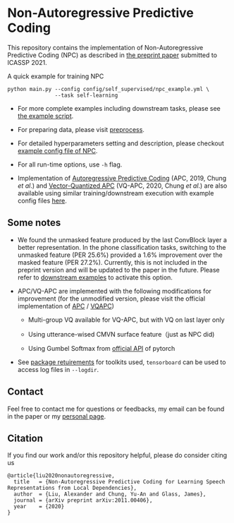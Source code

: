# Non-Autoregressive Predictive Coding

This repository contains the implementation of Non-Autoregressive Predictive Coding (NPC) as described in [the preprint paper](https://arxiv.org/abs/2011.00406) submitted to ICASSP 2021.


A quick example for training NPC
```
python main.py --config config/self_supervised/npc_example.yml \
               --task self-learning
```

- For more complete examples including downstream tasks, please see [the example script](eg.sh).

- For preparing data, please visit [preprocess](preprocess/).

- For detailed hyperparameters setting and description, please checkout [example config file of NPC](config/self_supervised/npc_example.yml). 

- For all run-time options, use `-h` flag.

- Implementation of [Autoregressive Predictive Coding](https://arxiv.org/abs/1910.12607) (APC, 2019, Chung *et al*.) and [Vector-Quantized APC](https://arxiv.org/abs/2005.08392) (VQ-APC, 2020, Chung *et al*.) are also available using similar training/downstream execution with example config files [here](config/self_supervised/vqapc_example.yml).

## Some notes

- We found the unmasked feature produced by the last ConvBlock layer a better representation. In the phone classification tasks, switching to the unmasked feature (PER 25.6%) provided a 1.6% improvement over the masked feature (PER 27.2%). Currently, this is not included in the preprint version and will be updated to the paper in the future. Please refer to [downstream examples](config/downstream) to activate this option.

- APC/VQ-APC are implemented with the following modifications for improvement (for the unmodified version, please visit the official implementation of [APC](https://github.com/iamyuanchung/Autoregressive-Predictive-Coding) / [VQAPC](https://github.com/iamyuanchung/VQ-APC/tree/96230cc358b174b736b4c0e7664b3e72b304d9b0))

    - Multi-group VQ available for VQ-APC, but with VQ on last layer only

    - Using utterance-wised CMVN surface feature（just as NPC did)

    - Using Gumbel Softmax from [official API](https://pytorch.org/docs/stable/nn.functional.html#gumbel-softmax) of pytorch

- See [package retuirements](requirements.txt) for toolkits used, `tensorboard` can be used to access log files in `--logdir`.


## Contact

Feel free to contact me for questions or feedbacks, my email can be found in the paper or my [personal page](https://alexander-h-liu.github.io).

## Citation

If you find our work and/or this repository helpful, please do consider citing us

```
@article{liu2020nonautoregressive,
  title   = {Non-Autoregressive Predictive Coding for Learning Speech Representations from Local Dependencies},
  author  = {Liu, Alexander and Chung, Yu-An and Glass, James},
  journal = {arXiv preprint arXiv:2011.00406},
  year    = {2020}
}
```